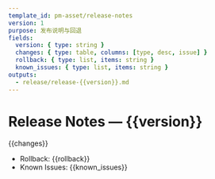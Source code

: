 ```yaml
---
template_id: pm-asset/release-notes
version: 1
purpose: 发布说明与回退
fields:
  version: { type: string }
  changes: { type: table, columns: [type, desc, issue] }
  rollback: { type: list, items: string }
  known_issues: { type: list, items: string }
outputs:
  - release/release-{{version}}.md
---
```


# Release Notes — {{version}}

{{changes}}

- Rollback: {{rollback}}
- Known Issues: {{known_issues}}

